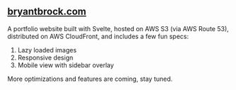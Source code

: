 ## [bryantbrock.com](https://bryantbrock.com)

A portfolio website built with Svelte, hosted on AWS S3 (via AWS Route 53), distributed on AWS CloudFront, and includes a few fun specs:

1. Lazy loaded images
2. Responsive design
3. Mobile view with sidebar overlay

More optimizations and features are coming, stay tuned.
